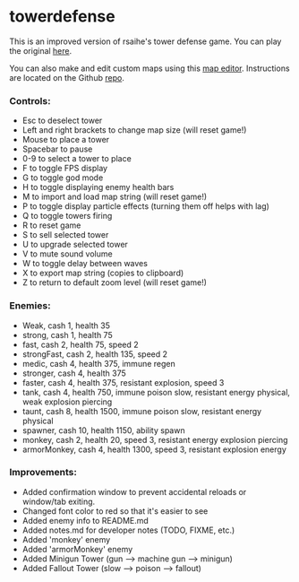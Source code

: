 # towerdefense
This is an improved version of rsaihe's tower defense game. You can play the original
[here](https://rsaihe.github.io/towerdefense/).

You can also make and edit custom maps using this
[map editor](https://rsaihe.github.io/td-editor/). Instructions are located on
the Github [repo](https://github.com/rsaihe/td-editor/).

### Controls:
* Esc to deselect tower
* Left and right brackets to change map size (will reset game!)
* Mouse to place a tower
* Spacebar to pause
* 0-9 to select a tower to place
* F to toggle FPS display
* G to toggle god mode
* H to toggle displaying enemy health bars
* M to import and load map string (will reset game!)
* P to toggle display particle effects (turning them off helps with lag)
* Q to toggle towers firing
* R to reset game
* S to sell selected tower
* U to upgrade selected tower
* V to mute sound volume
* W to toggle delay between waves
* X to export map string (copies to clipboard)
* Z to return to default zoom level (will reset game!)

### Enemies:
* Weak, cash 1, health 35
* strong, cash 1, health 75
* fast, cash 2, health 75, speed 2
* strongFast, cash 2, health 135, speed 2
* medic, cash 4, health 375, immune regen
* stronger, cash 4, health 375
* faster, cash 4, health 375, resistant explosion, speed 3
* tank, cash 4, health 750, immune poison slow, resistant energy physical, weak explosion piercing
* taunt, cash 8, health 1500, immune poison slow, resistant energy physical
* spawner, cash 10, health 1150, ability spawn
* monkey, cash 2, health 20, speed 3, resistant energy explosion piercing
* armorMonkey, cash 4, health 1300, speed 3, resistant explosion energy 

### Improvements:
* Added confirmation window to prevent accidental reloads or window/tab exiting.
* Changed font color to red so that it's easier to see
* Added enemy info to README.md
* Added notes.md for developer notes (TODO, FIXME, etc.)
* Added 'monkey' enemy
* Added 'armorMonkey' enemy
* Added Minigun Tower (gun --> machine gun --> minigun)
* Added Fallout Tower (slow --> poison --> fallout) 
